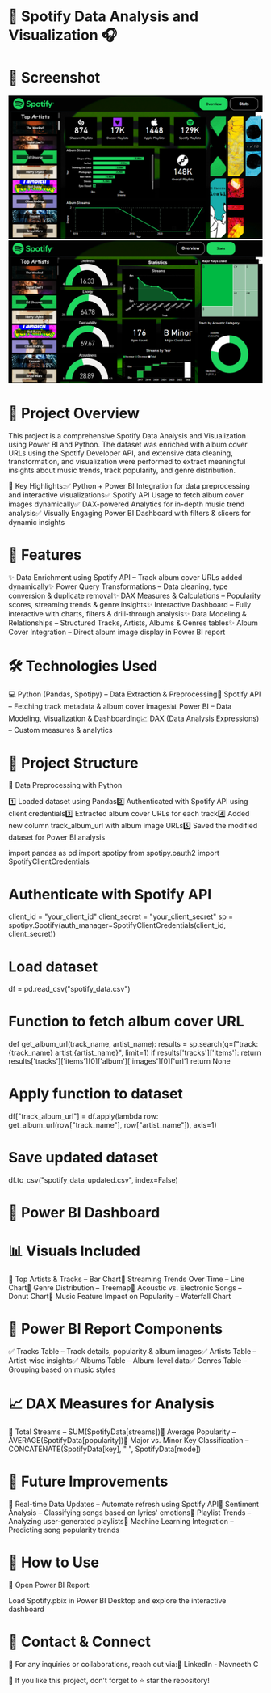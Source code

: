 # 🎵 Spotify Data Analysis and Visualization 🎧

# 📌 Screenshot
![Project Overview 1](Spotify.png)
![Project Overview 2](Spotify2.png)

# 📌 Project Overview

This project is a comprehensive Spotify Data Analysis and Visualization using Power BI and Python. The dataset was enriched with album cover URLs using the Spotify Developer API, and extensive data cleaning, transformation, and visualization were performed to extract meaningful insights about music trends, track popularity, and genre distribution.

🔹 Key Highlights:✅ Python + Power BI Integration for data preprocessing and interactive visualizations✅ Spotify API Usage to fetch album cover images dynamically✅ DAX-powered Analytics for in-depth music trend analysis✅ Visually Engaging Power BI Dashboard with filters & slicers for dynamic insights

# 🚀 Features

✨ Data Enrichment using Spotify API – Track album cover URLs added dynamically✨ Power Query Transformations – Data cleaning, type conversion & duplicate removal✨ DAX Measures & Calculations – Popularity scores, streaming trends & genre insights✨ Interactive Dashboard – Fully interactive with charts, filters & drill-through analysis✨ Data Modeling & Relationships – Structured Tracks, Artists, Albums & Genres tables✨ Album Cover Integration – Direct album image display in Power BI report

# 🛠️ Technologies Used

💻 Python (Pandas, Spotipy) – Data Extraction & Preprocessing🎵 Spotify API – Fetching track metadata & album cover images📊 Power BI – Data Modeling, Visualization & Dashboarding📈 DAX (Data Analysis Expressions) – Custom measures & analytics

# 📂 Project Structure

🔹 Data Preprocessing with Python

1️⃣ Loaded dataset using Pandas2️⃣ Authenticated with Spotify API using client credentials3️⃣ Extracted album cover URLs for each track4️⃣ Added new column track_album_url with album image URLs5️⃣ Saved the modified dataset for Power BI analysis

import pandas as pd
import spotipy
from spotipy.oauth2 import SpotifyClientCredentials

# Authenticate with Spotify API
client_id = "your_client_id"
client_secret = "your_client_secret"
sp = spotipy.Spotify(auth_manager=SpotifyClientCredentials(client_id, client_secret))
# Load dataset
df = pd.read_csv("spotify_data.csv")

# Function to fetch album cover URL
def get_album_url(track_name, artist_name):
    results = sp.search(q=f"track:{track_name} artist:{artist_name}", limit=1)
    if results['tracks']['items']:
        return results['tracks']['items'][0]['album']['images'][0]['url']
    return None

# Apply function to dataset
df["track_album_url"] = df.apply(lambda row: get_album_url(row["track_name"], row["artist_name"]), axis=1)

# Save updated dataset
df.to_csv("spotify_data_updated.csv", index=False)

# 🎨 Power BI Dashboard

# 📊 Visuals Included

📌 Top Artists & Tracks – Bar Chart📌 Streaming Trends Over Time – Line Chart📌 Genre Distribution – Treemap📌 Acoustic vs. Electronic Songs – Donut Chart📌 Music Feature Impact on Popularity – Waterfall Chart

# 🔗 Power BI Report Components

✅ Tracks Table – Track details, popularity & album images✅ Artists Table – Artist-wise insights✅ Albums Table – Album-level data✅ Genres Table – Grouping based on music styles

# 📈 DAX Measures for Analysis

📌 Total Streams – SUM(SpotifyData[streams])📌 Average Popularity – AVERAGE(SpotifyData[popularity])📌 Major vs. Minor Key Classification – CONCATENATE(SpotifyData[key], " ", SpotifyData[mode])

# 🔮 Future Improvements

🚀 Real-time Data Updates – Automate refresh using Spotify API🚀 Sentiment Analysis – Classifying songs based on lyrics' emotions🚀 Playlist Trends – Analyzing user-generated playlists🚀 Machine Learning Integration – Predicting song popularity trends

# 📢 How to Use

📌 Open Power BI Report:

Load Spotify.pbix in Power BI Desktop and explore the interactive dashboard

# 📩 Contact & Connect

📧 For any inquiries or collaborations, reach out via:🔗 LinkedIn - Navneeth C

🌟 If you like this project, don’t forget to ⭐ star the repository!
